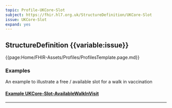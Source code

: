 ```yaml
---
topic: Profile-UKCore-Slot
subject: https://fhir.hl7.org.uk/StructureDefinition/UKCore-Slot
issue: UKCore-Slot
expand: yes
---
```


## StructureDefinition {{variable:issue}}

{{page:Home/FHIR-Assets/Profiles/ProfilesTemplate.page.md}}

<div id="Examples" class="tabcontent">
  <h3>Examples</h3>
  An example to illustrate a free / available slot for a walk in vaccination
<h4><a href='https://simplifier.net/guide/UK-Core-Implementation-Guide-STU3-Sequence/Home/Examples/Profile-Examples/Example-UKCore-Slot-AvailableWalkInVisit.page.md?version=current' target="_blank">Example UKCore-Slot-AvailableWalkInVisit</a></h4>
</div>

<hr class="thickline">